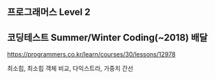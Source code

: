 ## 프로그래머스 Level 2

## 코딩테스트 Summer/Winter Coding(~2018) 배달

https://programmers.co.kr/learn/courses/30/lessons/12978

최소힙, 최소힙 객체 비교, 다익스트라, 가중치 간선
